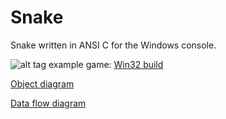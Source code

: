 # Snake 
Snake written in ANSI C for the Windows console.

![alt tag](https://dl.dropboxusercontent.com/u/102655232/Github/Snake/Build_Image.png "")
example game: [Win32 build](https://dl.dropboxusercontent.com/u/102655232/Github/Snake/Win32_build.7z) 

[Object diagram](https://docs.google.com/drawings/d/1YVa1dPlSctYNb_eAmf8KTN4Y0q-LRdKLWnC4FU0__a0/edit?usp=sharing)

[Data flow diagram](https://docs.google.com/drawings/d/1BBT02X9-cvda6J0j2K3ETws7YCRfTbXRC7fifd7sDX8/edit?usp=sharing)